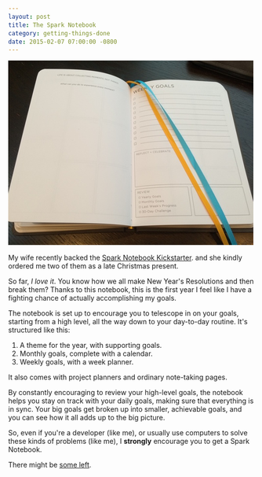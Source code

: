 ```yaml
---
layout: post
title: The Spark Notebook
category: getting-things-done
date: 2015-02-07 07:00:00 -0800
---
```


![The Spark Notebook](/assets/img/spark-notebook.jpg)

My wife recently backed the [Spark Notebook Kickstarter][spark-notebook-kickstarter].
and she kindly ordered me two of them as a late Christmas present.

So far, _I love it_. You know how we all make New Year's Resolutions and then
break them? Thanks to this notebook, this is the first year I feel like I have a
fighting chance of actually accomplishing my goals.

<!-- more -->

The notebook is set up to encourage you to telescope in on your goals, starting
from a high level, all the way down to your day-to-day routine. It's structured
like this:

1. A theme for the year, with supporting goals.
2. Monthly goals, complete with a calendar.
3. Weekly goals, with a week planner.

It also comes with project planners and ordinary note-taking pages.

By constantly encouraging to review your high-level goals, the notebook helps
you stay on track with your daily goals, making sure that everything is in sync.
Your big goals get broken up into smaller, achievable goals, and you can see how
it all adds up to the big picture.

So, even if you're a developer (like me), or usually use computers to solve
these kinds of problems (like me), I **strongly** encourage you to get a Spark
Notebook.

There might be [some left][spark-notebook].

[spark-notebook-kickstarter]: https://www.kickstarter.com/projects/katemats/spark-notebook-a-place-for-your-life-plans-and-gre 
[spark-notebook]: http://thesparknotebook.com
